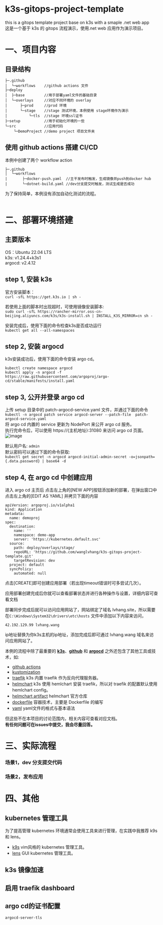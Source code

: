 # k3s-gitops-project-template
this is a gitops template project base on k3s with a smaple .net web app  
这是一个基于 k3s 的 gitops 流程演示，使用.net web 应用作为演示项目。
<br/>

# 一、项目内容

## 目录结构
```
├─.github  
│  └─workflows    //github actions 文件
├─deploy  
│  ├─base         //用于部署yaml文件的基础目录
│  └─overlays     //对应不同环境的 overlay
│      ├─prod     //prod 环境
│      └─stage    //stage 测试环境，本例使用 stage环境作为演示
│          └─tls  //stage 环境ssl证书
├─setup           //用于初始化环境的一些 
└─src             //应用代码
    └─DemoProject //demo project 项目文件夹
```

## 使用 github actions 搭建 CI/CD
本例中创建了两个 workflow action
```
├─.github  
│  └─workflows
|       ├─docker-push.yaml  //主干发布时触发，生成镜像并push到docker hub
|       └─dotnet-build.yaml //dev分支提交时触发，测试生成是否成功
```
为了保持简单，本例没有添加自动化测试的流程。  
<br/>

# 二、部署环境搭建
## 主要版本
OS：Ubuntu 22.04 LTS  
k3s: v1.24.4+k3s1  
argocd: v2.4.12

## step 1, 安装 k3s

官方安装脚本：  
`curl -sfL https://get.k3s.io | sh - `

若使用上面的脚本时出现超时，可使用镜像安装脚本:  
`sudo curl -sfL https://rancher-mirror.oss-cn-beijing.aliyuncs.com/k3s/k3s-install.sh | INSTALL_K3S_MIRROR=cn sh -`

安装完成后，使用下面的命令检查k3s是否成功运行  
`kubectl get all --all-namespaces `  

## step 2, 安装 argocd
k3s安装成功后，使用下面的命令安装 argo cd。  
```
kubectl create namespace argocd
kubectl apply -n argocd -f https://raw.githubusercontent.com/argoproj/argo-cd/stable/manifests/install.yaml
```

## step 3, 公开并登录 argo cd
上传 setup 目录中的 patch-argocd-service.yaml 文件，并通过下面的命令  
`kubectl -n argocd patch service argocd-server --patch-file  patch-argocd-service.yaml`  
将 argo cd 内置的 service 更新为 NodePort 来公开 argo cd 服务。  
执行完命令后，可以使用 https://{主机地址}:31080 来访问 argo cd 页面。  
![image](https://user-images.githubusercontent.com/936437/194257503-e5b926a8-00ce-4cfa-852d-8f442a5bbe26.png)

默认用户名: `admin`  
默认密码可以通过下面的命令获取:  
`kubectl get secret -n argocd argocd-initial-admin-secret -o=jsonpath={.data.password} | base64 -d`


## step 4, 在 argo cd 中创建应用  
进入 argo cd 主页后 点击左上角的[NEW APP]按钮添加新的部署，在弹出窗口中点击左上角的[EDIT AS YAML] 并拷贝下面的内容

```
apiVersion: argoproj.io/v1alpha1
kind: Application
metadata:
  name: demoproj
spec:
  destination:
    name: ''
    namespace: demo-app
    server: 'https://kubernetes.default.svc'
  source:
    path: deploy/overlays/stage/
    repoURL: 'https://github.com/wanglvhang/k3s-gitops-project-template.git'
    targetRevision: dev
  project: default
  syncPolicy:
    automated: null
```
点击[CREATE]即可创建应用部署（若出现timeout错误时可多尝试几次）。

应用部署创建完成后你就可以查看部署状态并进行各种操作与设置，详细内容可查看文档


部署同步完成后就可以访问应用网站了，网站绑定了域名 lvhang.site，所以需要在`C:\Windows\System32\drivers\etc\hosts` 文件中添加以下内容来访问，
```
42.192.129.99 lvhang.wang
```
ip地址替换为你k3s主机的ip地址，添加完成后即可通过 lvhang.wang 域名来访问应用网站了。


本例的流程中除了最重要的 [**k3s**](https://k3s.io/)、[**github**](https://docs.github.com/cn) 和 [**argocd**](https://argo-cd.readthedocs.io/en/stable/) 之外还包含了其他工具或技术，如:  


- [github actions](https://docs.github.com/cn/actions) 
- [kustomization](https://kustomize.io/) 
- [traefik](https://doc.traefik.io/traefik/) k3s 内置 traefik 作为反向代理服务器。
- [helmchart](https://helm.sh/zh/docs/topics/charts/) k3s 使用 hemlchart 安装 traefik，所以对 traefik 的配置默认使用 hemlchart config。
- [helmchart artifact](https://artifacthub.io/) helmchart 官方仓库
- [dockerfile](https://docs.docker.com/engine/reference/builder/) 容器技术，主要是 Dockerfile 的编写
- [yaml](https://yaml.org/) yaml文件的格式与基本语法


但这些不在本项目的讨论范围内，相关内容可查看对应文档。  
**有任何问题可在issues中提交，我会尽量回答。**


# 三、实际流程

### 场景1，dev 分支提交代码

### 场景2，发布应用





# 四、其他

## kubernetes 管理工具
为了提高管理 kubernetes 环境通常会使用工具来进行管理，在实践中我推荐 k9s 和 lens。

- [k9s]() vim风格的 kubernetes 管理工具。
- [lens]() GUI kubernetes 管理工具。

## k3s 镜像加速


## 启用 traefik dashboard


## argo cd的证书配置
`argocd-server-tls`
